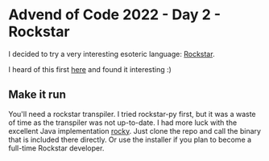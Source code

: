 # Advend of Code 2022 - Day 2 - Rockstar

I decided to try a very interesting esoteric language: [Rockstar](https://github.com/RockstarLang/rockstar).

I heard of this first [here](https://youtu.be/6avJHaC3C2U?t=3179) and found it interesting :)

## Make it run
You'll need a rockstar transpiler. I tried rockstar-py first, but it was a waste of time as the transpiler was not 
up-to-date. I had more luck with the excellent Java implementation [rocky](https://github.com/gaborsch/rocky).
Just clone the repo and call the binary that is included there directly. Or use the installer if you plan to become
a full-time Rockstar developer. 
